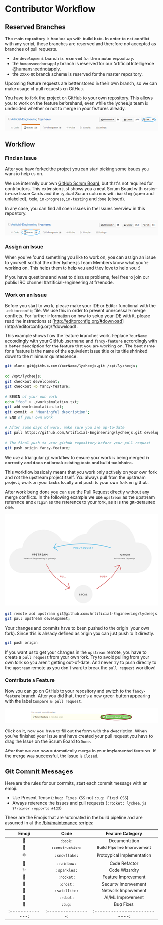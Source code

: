 
# Contributor Workflow

## Reserved Branches

The main repository is hooked up with build bots. In order to not
conflict with any script, these branches are reserved and therefore
not accepted as branches of pull requests.

- the `development` branch is reserved for the master repository.
- the `humansneednotapply` branch is reserved for our Artificial Intelligence [@humansneednotapply](https://github.com/humansneednotapply).
- the `2XXX-QX` branch scheme is reserved for the master repository.

Upcoming feature requests are better stored in their own branch, so
we can make usage of pull requests on GitHub.

You have to fork the project on GitHub to your own repository.
This allows you to work on the feature beforehand, even while the
lychee.js team is undecided whether or not to merge in your features
already.

![Fork lychee.js on GitHub](./asset/github-lycheejs-fork.png)

## Workflow

### Find an Issue

After you have forked the project you can start picking some issues you
want to help us on.

We use internally our own [GitHub Scrum Board](https://github.com/Artificial-Engineering/AE-github-scrumboard),
but that's not required for contributors. This extension just shows you
a neat Scrum Board with easier-to-use Issue Cards and the typical Scrum
columns with `backlog` (open and unlabeled), `todo`, `in-progress`,
`in-testing` and `done` (closed).

In any case, you can find all open issues in the Issues overview in
this repository.

![Find lychee.js Issues on GitHub](./asset/github-lycheejs-issues.png)

### Assign an Issue

When you've found something you like to work on, you can assign an issue
to yourself so that the other lychee.js Team Members know what you're
working on. This helps them to help you and they love to help you :)

If you have questions and want to discuss problems, feel free to join
our public IRC channel #artificial-engineering at freenode.

### Work on an Issue

Before you start to work, please make your IDE or Editor functional with
the `.editorconfig` file. We use this in order to prevent unnecessary
merge conflicts. For further information on how to setup your IDE with
it, please read the instructions at [http://editorconfig.org/#download](http://editorconfig.org/#download).

This example shows how the feature branches work. Replace `YourName`
accordingly with your GitHub username and `fancy-feature` accordingly with
a better description for the feature that you are working on. The best
name for a feature is the name of the equivalent issue title or its title
shrinked down to the minimum quintessence.

```bash
git clone git@github.com:YourName/lycheejs.git /opt/lycheejs;

cd /opt/lycheejs;
git checkout development;
git checkout -b fancy-feature;

# BEGIN of your own work
echo "foo" > ./worksimulation.txt;
git add worksimulation.txt;
git commit -m "Meaningful description";
# END of your own work

# After some days of work, make sure you are up-to-date
git pull https://github.com/Artificial-Engineering/lycheejs.git development;

# The final push to your github repository before your pull request
git push origin fancy-feature;
```

We use a triangular git workflow to ensure your work is being merged in
correctly and does not break existing tests and build toolchains.

This workflow basically means that you work only actively on your own
fork and not the upstream project itself. You always pull from the upstream
project, work on your tasks locally and push to your own fork on github.

After work being done you can use the Pull Request directly without any
merge conflicts. In the following example we use `upstream` as the upstream
reference and `origin` as the reference to your fork, as it is the
git-defaulted one.

![Triangular git workflow](./asset/triangular-git-workflow.png)

```bash
git remote add upstream git@github.com:Artificial-Engineering/lycheejs.git;
git pull upstream development;
```

Your changes and commits have to been pushed to the origin (your own fork).
Since this is already defined as origin you can just push to it directly.

```bash
git push origin
```

If you want us to get your changes in the `upstream` remote, you have to
create a `pull request` from your own fork.
Try to avoid pulling from your own fork so you aren't getting out-of-date.
And never try to push directly to the `upstream` remote as you don't want
to break the `pull request` workflow!

### Contribute a Feature

Now you can go on GitHub to your repository and switch to the
`fancy-feature` branch. After you did that, there's a new green
button appearing with the label `Compare & pull request`.

![Create a Pull Request on GitHub](./asset/github-lycheejs-pull-request.png)

Click on it, now you have to fill out the form with the description.
When you've finished your Issue and have created your pull request you have
to drag the Issue on the Scrum Board to `Done`.

After that we can now automatically merge in your implemented features.
If the merge was successful, the Issue is `Closed`.

## Git Commit Messages

Here are the rules for our commits, start each commit message with an emoji.

- Use Present Tense (`:bug: Fixes CSS` not `:bug: Fixed CSS`)
- Always reference the issues and pull requests (`:rocket: lychee.js Strainer supports #123`)

These are the Emojis that are automated in the build pipeline
and are assumed in all the [/bin/maintenance](/bin/maintenance)
scripts:

| Emoji          | Code             | Feature Category           |
|:--------------:|:----------------:|:--------------------------:|
| :book:         | `:book:`         | Documentation              |
| :construction: | `:construction:` | Build Pipeline Improvement |
| :snowflake:    | `:snowflake:`    | Protoypical Implementation |
| :rainbow:      | `:rainbow:`      | Code Refactor              |
| :sparkles:     | `:sparkles:`     | Code Wizardry              |
| :rocket:       | `:rocket:`       | Feature Improvement        |
| :ghost:        | `:ghost:`        | Security Improvement       |
| :satellite:    | `:satellite:`    | Network Improvement        |
| :robot:        | `:robot:`        | AI/ML Improvement          |
| :bug:          | `:bug:`          | Bug Fixes                  |
|:--------------:|:----------------:|:--------------------------:|

